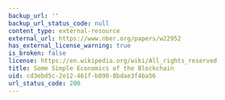 ```yaml
---
backup_url: ''
backup_url_status_code: null
content_type: external-resource
external_url: https://www.nber.org/papers/w22952
has_external_license_warning: true
is_broken: false
license: https://en.wikipedia.org/wiki/All_rights_reserved
title: Some Simple Economics of the Blockchain
uid: cd3ebd5c-2e12-461f-b090-8bdae3f4ba56
url_status_code: 200
---
```


